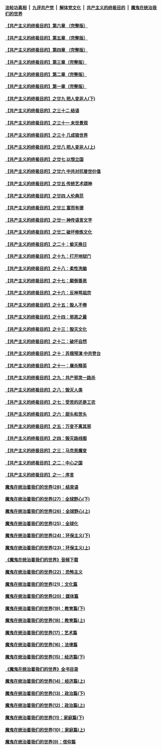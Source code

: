 

####  [法轮功真相](../../../../basic/blob/master/README.md?t=04251131) &nbsp;|&nbsp; [九评共产党](../../../../9ping.md/blob/master/README.md?t=04251131) &nbsp;|&nbsp; [解体党文化](../../../../jtdwh.md/blob/master/README.md?t=04251131)  &nbsp;|&nbsp; [共产主义的终极目的](../../../../gczydzjmd.md/blob/master/README.md?t=04251131) &nbsp;|&nbsp; [魔鬼在统治我们的世界](../../../../mgztzwmdsj.md/blob/master/README.md?t=04251131) 

#### [【共产主义的终极目的】第六章 （完整版）](../pages/nsc422/n11428913.md?t=04251131) 

#### [【共产主义的终极目的】第五章 （完整版）](../pages/nsc422/n11428912.md?t=04251131) 

#### [【共产主义的终极目的】第四章 （完整版）](../pages/nsc422/n11428907.md?t=04251131) 

#### [【共产主义的终极目的】第三章（完整版）](../pages/nsc422/n11428848.md?t=04251131) 

#### [【共产主义的终极目的】第二章（完整版）](../pages/nsc422/n11428831.md?t=04251131) 

#### [【共产主义的终极目的】第一章（完整版）](../pages/nsc422/n11417651.md?t=04251131) 

#### [【共产主义的终极目的】之廿九 把人变非人(下)](../pages/nsc422/n11344140.md?t=04251131) 

#### [【共产主义的终极目的】之三十二 结语](../pages/nsc422/n11360535.md?t=04251131) 

#### [【共产主义的终极目的】之三十一 末世景观](../pages/nsc422/n11351129.md?t=04251131) 

#### [【共产主义的终极目的】之三十 几成狼世界](../pages/nsc422/n11348280.md?t=04251131) 

#### [【共产主义的终极目的】之廿八 把人变非人(上)](../pages/nsc422/n11340492.md?t=04251131) 

#### [【共产主义的终极目的】之廿七 以恨立国](../pages/nsc422/n11336944.md?t=04251131) 

#### [【共产主义的终极目的】之廿六 中共对抗普世价值](../pages/nsc422/n11324785.md?t=04251131) 

#### [【共产主义的终极目的】之廿五 传统艺术颂神](../pages/nsc422/n11296396.md?t=04251131) 

#### [【共产主义的终极目的】之廿四 人伦典范](../pages/nsc422/n11296397.md?t=04251131) 

#### [【共产主义的终极目的】之廿三 富而有德](../pages/nsc422/n11283598.md?t=04251131) 

#### [【共产主义的终极目的】之廿一 神传语言文字](../pages/nsc422/n11263265.md?t=04251131) 

#### [【共产主义的终极目的】之廿二 破坏修炼文化](../pages/nsc422/n11245728.md?t=04251131) 

#### [【共产主义的终极目的】之二十：偷天换日](../pages/nsc422/n11238846.md?t=04251131) 

#### [【共产主义的终极目的】之十九：打开地狱门](../pages/nsc422/n11206376.md?t=04251131) 

#### [【共产主义的终极目的】之十八：柔性洗脑](../pages/nsc422/n11199994.md?t=04251131) 

#### [【共产主义的终极目的】之十七：颠倒善恶](../pages/nsc422/n11179782.md?t=04251131) 

#### [【共产主义的终极目的】之十六：反神骂祖宗](../pages/nsc422/n11166798.md?t=04251131) 

#### [【共产主义的终极目的】之十五：毁人不倦](../pages/nsc422/n11166792.md?t=04251131) 

#### [【共产主义的终极目的】之十四：邪恶之最](../pages/nsc422/n11150249.md?t=04251131) 

#### [【共产主义的终极目的】之十三：毁灭文化](../pages/nsc422/n11135227.md?t=04251131) 

#### [【共产主义的终极目的】之十二：破坏自然](../pages/nsc422/n11135214.md?t=04251131) 

#### [【共产主义的终极目的】之十：苏俄预演 中共登台](../pages/nsc422/n11118424.md?t=04251131) 

#### [【共产主义的终极目的】之十一：屠杀精英](../pages/nsc422/n11118442.md?t=04251131) 

#### [【共产主义的终极目的】之九：共产邪灵一路杀](../pages/nsc422/n11114139.md?t=04251131) 

#### [【共产主义的终极目的】之八：毁灭人类](../pages/nsc422/n11108503.md?t=04251131) 

#### [【共产主义的终极目的】之七：受苦的还是工农](../pages/nsc422/n11101809.md?t=04251131) 

#### [【共产主义的终极目的】之六：甜头和苦头](../pages/nsc422/n11096971.md?t=04251131) 

#### [【共产主义的终极目的】之五：万变不离其邪](../pages/nsc422/n11091285.md?t=04251131) 

#### [【共产主义的终极目的】之四：毁灭路线图](../pages/nsc422/n11086284.md?t=04251131) 

#### [【共产主义的终极目的】之三：马克思魔变](../pages/nsc422/n11061941.md?t=04251131) 

#### [【共产主义的终极目的】之二：中心之国](../pages/nsc422/n11047728.md?t=04251131) 

#### [【共产主义的终极目的】之一：序言](../pages/nsc422/n11086077.md?t=04251131) 

#### [魔鬼在统治着我们的世界(28)：结束语](../pages/nsc422/n10936246.md?t=04251131) 

#### [魔鬼在统治着我们的世界(27)：全球野心(下)](../pages/nsc422/n10928319.md?t=04251131) 

#### [魔鬼在统治着我们的世界(26)：全球野心(上)](../pages/nsc422/n10900318.md?t=04251131) 

#### [魔鬼在统治着我们的世界(25)：全球化](../pages/nsc422/n10788205.md?t=04251131) 

#### [魔鬼在统治着我们的世界(24)：环保主义(下)](../pages/nsc422/n10695307.md?t=04251131) 

#### [魔鬼在统治着我们的世界(23)：环保主义(上)](../pages/nsc422/n10688613.md?t=04251131) 

#### [《魔鬼在统治着我们的世界》音频下载](../pages/nsc422/n10635553.md?t=04251131) 

#### [魔鬼在统治着我们的世界(22)：恐怖主义](../pages/nsc422/n10614727.md?t=04251131) 

#### [魔鬼在统治着我们的世界(21)：文化篇](../pages/nsc422/n10597706.md?t=04251131) 

#### [魔鬼在统治着我们的世界(20)：媒体篇](../pages/nsc422/n10586579.md?t=04251131) 

#### [魔鬼在统治着我们的世界(19)：教育篇(下)](../pages/nsc422/n10564808.md?t=04251131) 

#### [魔鬼在统治着我们的世界(18)：教育篇(上)](../pages/nsc422/n10526970.md?t=04251131) 

#### [魔鬼在统治着我们的世界(17)：艺术篇](../pages/nsc422/n10499093.md?t=04251131) 

#### [魔鬼在统治着我们的世界(16)：法律篇](../pages/nsc422/n10485969.md?t=04251131) 

#### [魔鬼在统治着我们的世界(15)：经济篇(下)](../pages/nsc422/n10469975.md?t=04251131) 

#### [《魔鬼在统治着我们的世界》全书目录](../pages/nsc422/n10464261.md?t=04251131) 

#### [魔鬼在统治着我们的世界(14)：经济篇(上)](../pages/nsc422/n10457370.md?t=04251131) 

#### [魔鬼在统治着我们的世界(13)：政治篇(下)](../pages/nsc422/n10448270.md?t=04251131) 

#### [魔鬼在统治着我们的世界(12)：政治篇(上)](../pages/nsc422/n10444576.md?t=04251131) 

#### [魔鬼在统治着我们的世界(11)：家庭篇(下)](../pages/nsc422/n10440961.md?t=04251131) 

#### [魔鬼在统治着我们的世界(10)：家庭篇(上)](../pages/nsc422/n10435448.md?t=04251131) 

#### [魔鬼在统治着我们的世界(9)：信仰篇](../pages/nsc422/n10432159.md?t=04251131) 

